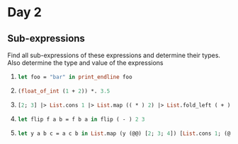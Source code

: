 # Day 2

## Sub-expressions
Find all sub-expressions of these expressions and determine their types. Also determine the type and value of the expressions 

1. ```ocaml
   let foo = "bar" in print_endline foo
    ```
2. ```ocaml
   (float_of_int (1 + 2)) *. 3.5
   ```
3. ```ocaml
   [2; 3] |> List.cons 1 |> List.map (( * ) 2) |> List.fold_left ( + ) 0
    ```
4. ```ocaml
   let flip f a b = f b a in flip ( - ) 2 3
    ```
5. ```ocaml
   let y a b c = a c b in List.map (y (@@) [2; 3; 4]) [List.cons 1; (@) [0; 4]]
    ```
